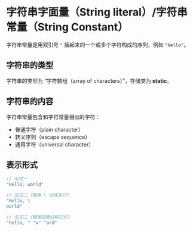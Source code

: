# 字符串字面量（String literal）/字符串常量（String Constant）

字符串常量是用双引号 `"` 括起来的一个或多个字符构成的序列，例如 `"Hello"`。

## 字符串的类型

字符串的类型为 “字符数组（array of characters）”，存储类为 **static**。

## 字符串的内容

字符串常量包含和字符常量相似的字符：

* 普通字符（plain character）
* 转义序列（escape sequence）
* 通用字符（universal character）

## 表示形式

```c
// 形式一
"Hello, world"

// 形式二（使用 \ 分成多行）
"Hello, \
world"

// 形式三（使用空格分隔它们）
"hello, " "w" "ord"
```